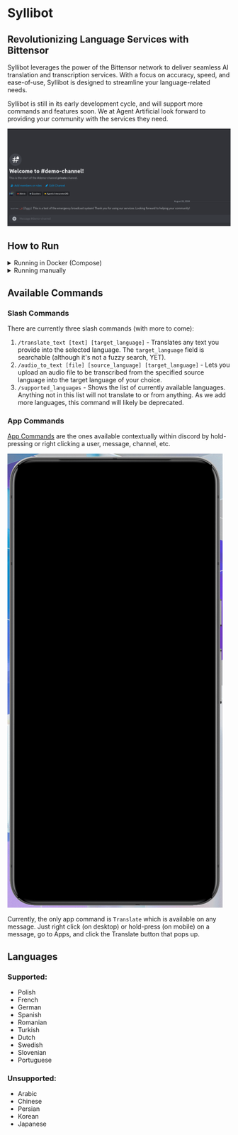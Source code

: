 # Syllibot
## Revolutionizing Language Services with Bittensor

Syllibot leverages the power of the Bittensor network to deliver seamless AI translation and transcription services. With a focus on accuracy, speed, and ease-of-use, Syllibot is designed to streamline your language-related needs.

Syllibot is still in its early development cycle, and will support more commands and features soon. We at Agent Artificial look forward to providing your community with the services they need.

![App Command Demo](./docs/app_command_demo.gif)

## How to Run

<details>
    <summary>Running in Docker (Compose)</summary>

    1. Clone the repository and copy the `.env.example` to `.env`
    2. Add your `DISCORD_TOKEN` to the `.env`
    3. Start the bot using `docker compose up`

</details>

<details>
    <summary>Running manually</summary>

    1. Clone the repository and copy the `.env.example` to `.env`
    2. Add your `DISCORD_TOKEN` to the `.env`
    3. Start the bot using `cargo run`

</details>

## Available Commands

### Slash Commands
There are currently three slash commands (with more to come):
1. `/translate_text [text] [target_language]` - Translates any text you provide into the selected language. The `target_language` field is searchable (although it's not a fuzzy search, YET).
2. `/audio_to_text [file] [source_language] [target_language]` - Lets you upload an audio file to be transcribed from the specified source language into the target language of your choice.
3. `/supported_languages` - Shows the list of currently available languages. Anything not in this list will not translate to or from anything. As we add more languages, this command will likely be deprecated.

### App Commands
[App Commands](https://discord.com/developers/docs/interactions/application-commands) are the ones available contextually within discord by hold-pressing or right clicking a user, message, channel, etc.

![Mobile App Command Demo](./docs/mobile_app_command_demo.gif)

Currently, the only app command is `Translate` which is available on any message. Just right click (on desktop) or hold-press (on mobile) on a message, go to Apps, and click the Translate button that pops up.

## Languages

### Supported:
- Polish
- French
- German
- Spanish
- Romanian
- Turkish
- Dutch
- Swedish
- Slovenian
- Portuguese

### Unsupported:
- Arabic
- Chinese
- Persian
- Korean
- Japanese
